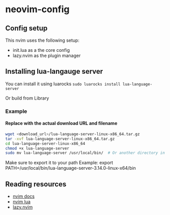 # neovim-config

## Config setup

This nvim uses the following setup:

- init.lua as a the core config
- lazy.nvim as the plugin manager

## Installing lua-langauge server

You can install it using luarocks
`sudo luarocks install lua-language-server`

Or build from Library

### Example

#### Replace with the actual download URL and filename

```bash
wget <download_url>/lua-language-server-linux-x86_64.tar.gz
tar -xvf lua-language-server-linux-x86_64.tar.gz
cd lua-language-server-linux-x86_64
chmod +x lua-language-server
sudo mv lua-language-server /usr/local/bin/  # Or another directory in your PATH
```

Make sure to export it to your path
Example: export PATH=/usr/local/bin/lua-language-server-3.14.0-linux-x64/bin

## Reading resources

- [nvim docs](https://neovim.io/doc/)
- [nvim lua](https://github.com/nanotee/nvim-lua-guide)
- [lazy.nvim](https://github.com/folke/lazy.nvim)
